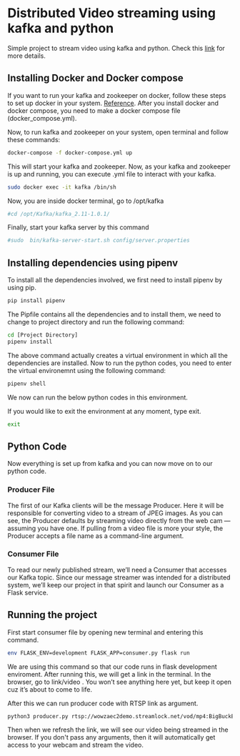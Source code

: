 # Distributed Video streaming using kafka and python
Simple project to stream video using kafka and python. Check this [link](https://medium.com/@kevin.michael.horan/distributed-video-streaming-with-python-and-kafka-551de69fe1dd) for more details.

## Installing Docker and Docker compose
If you want to run your kafka and zookeeper on docker, follow these steps to set up docker in your system. [Reference](http://selftuts.com/kafaka-setup-using-docker-compose/). After you install docker and docker compose, you need to make a docker compose file (docker_compose.yml).

Now, to run kafka and zookeeper on your system, open terminal and follow these commands:

```bash
docker-compose -f docker-compose.yml up
```
This will start your kafka and zookeeper. Now, as your kafka and zookeeper is up and running, you can execute .yml file to interact with your kafka.
```bash
sudo docker exec -it kafka /bin/sh
```
Now, you are inside docker terminal, go to /opt/kafka
```bash
#cd /opt/Kafka/kafka_2.11-1.0.1/
```
Finally, start your kafka server by this command
```bash
#sudo  bin/kafka-server-start.sh config/server.properties
```

## Installing dependencies using pipenv
To install all the dependencies involved, we first need to install pipenv by using pip.
```bash
pip install pipenv
```
The Pipfile contains all the dependencies and to install them, we need to change to project directory and run the following command:
```bash
cd [Project Directory]
pipenv install
```
The above command actually creates a virtual environment in which all the dependencies are installed.
Now to run the python codes, you need to enter the virtual environemnt using the following command:
```bash
pipenv shell
```
We now can run the below python codes in this environment. 

If you would like to exit the environment at any moment, type exit.
```bash
exit
```

## Python Code
Now everything is set up from kafka and you can now move on to our python code.

### Producer File
The first of our Kafka clients will be the message Producer. Here it will be responsible for converting video to a stream of JPEG images.
As you can see, the Producer defaults by streaming video directly from the web cam — assuming you have one. If pulling from a video file is more your style, the Producer accepts a file name as a command-line argument.

### Consumer File
To read our newly published stream, we’ll need a Consumer that accesses our Kafka topic. Since our message streamer was intended for a distributed system, we’ll keep our project in that spirit and launch our Consumer as a Flask service.


## Running the project
First start consumer file by opening new terminal and entering this command.
```bash
env FLASK_ENV=development FLASK_APP=consumer.py flask run
```
We are using this command so that our code runs in flask development enviroment.
After running this, we will get a link in the terminal. In the browser, go to link/video . You won’t see anything here yet, but keep it open cuz it’s about to come to life.

After this we can run producer code with RTSP link as argument.

```bash
python3 producer.py rtsp://wowzaec2demo.streamlock.net/vod/mp4:BigBuckBunny_115k.mov
```
Then when we refresh the link, we will see our video being streamed in the browser. If you don't pass any arguments, then it will automatically get access to your webcam and stream the video.

